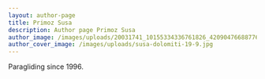 ```yaml
---
layout: author-page
title: Primoz Susa
description: Author page Primoz Susa
author_image: /images/uploads/20031741_10155334336761826_4209047668877634413_n.jpg
author_cover_image: /images/uploads/susa-dolomiti-19-9.jpg
---
```

Paragliding since 1996.

